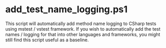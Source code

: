 # add_test_name_logging.ps1
This script will automatically add method name logging to CSharp tests using mstest / vstest framework. 
If you wish to automatically add the test names / logging for that into other languages and frameworks, you might still find this script useful as a baseline.